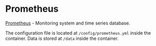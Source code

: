 # Prometheus

[Prometheus](https://prometheus.io/) - Monitoring system and time series database.

The configuration file is located at `/config/prometheus.yml` inside the container.
Data is stored at `/data` inside the container.
